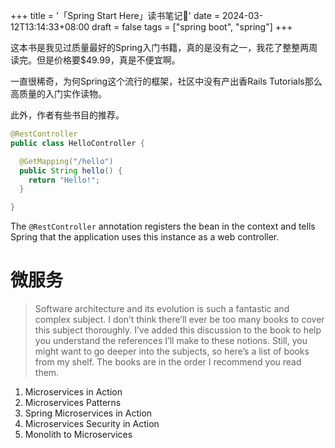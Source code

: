 +++
title = '「Spring Start Here」读书笔记📒'
date = 2024-03-12T13:14:33+08:00
draft = false
tags = ["spring boot", "spring"]
+++

这本书是我见过质量最好的Spring入门书籍，真的是没有之一，我花了整整两周读完。但是价格要$49.99，真是不便宜啊。

一直很稀奇，为何Spring这个流行的框架，社区中没有产出香Rails Tutorials那么高质量的入门实作读物。

此外，作者有些书目的推荐。

```java
@RestController
public class HelloController {

  @GetMapping("/hello")
  public String hello() {
    return "Hello!";
  }

}
```

The `@RestController` annotation registers the bean in the context and tells Spring that the application uses this instance as a web controller.

# 微服务

> Software architecture and its evolution is such a fantastic and complex subject. I don’t think there’ll ever be too many books to cover this subject thoroughly. I’ve added this discussion to the book to help you understand the references I’ll make to these notions. Still, you might want to go deeper into the subjects, so here’s a list of books from my shelf. The books are in the order I recommend you read them.

1. Microservices in Action
2. Microservices Patterns
3. Spring Microservices in Action
4. Microservices Security in Action
5. Monolith to Microservices
